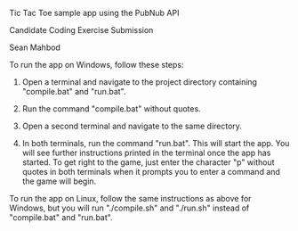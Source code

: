Tic Tac Toe sample app using the PubNub API

Candidate Coding Exercise Submission

Sean Mahbod

To run the app on Windows, follow these steps:

1. Open a terminal and navigate to the project directory containing "compile.bat" and "run.bat".

2. Run the command "compile.bat" without quotes.

3. Open a second terminal and navigate to the same directory.

4. In both terminals, run the command "run.bat". This will start the app. You will see further instructions  printed in the terminal once the app has started. To get right to the game, just enter the character "p" without quotes in both terminals when it prompts you to enter a command and the game will begin.



To run the app on Linux, follow the same instructions as above for Windows, but you will run "./compile.sh" and "./run.sh" instead of "compile.bat" and "run.bat".